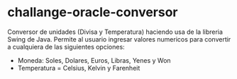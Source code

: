 # challange-oracle-conversor
Conversor de unidades (Divisa y Temperatura) haciendo usa de la libreria Swing de Java.
Permite al usuario ingresar valores numericos para convertir a cualquiera de las siguientes opciones: 
* Moneda: Soles, Dolares, Euros, Libras, Yenes y Won
* Temperatura = Celsius, Kelvin y Farenheit
  
